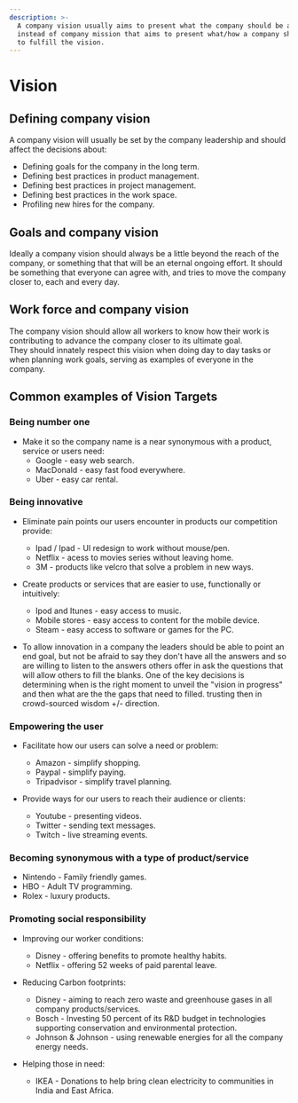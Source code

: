 ```yaml
---
description: >-
  A company vision usually aims to present what the company should be about,
  instead of company mission that aims to present what/how a company should work
  to fulfill the vision.
---
```


# Vision

## Defining company vision

A company vision will usually be set by the company leadership and should affect the decisions about:

* Defining goals for the company in the long term.
* Defining best practices in product management.
* Defining best practices in project management.
* Defining best practices in the work space.
* Profiling new hires for the company.

## Goals and company vision

Ideally a company vision should always be a little beyond the reach of the company, or something that that will be an eternal ongoing effort. It should be something that everyone can agree with, and tries to move the company closer to, each and every day.

## Work force and company vision

The company vision should allow all workers to know how their work is contributing to advance the company closer to its ultimate goal.  
They should innately respect this vision when doing day to day tasks or when planning work goals, serving as examples of everyone in the company.

## Common examples of Vision Targets

### Being number one

* Make it so the company name is a near synonymous with a product, service or users need:
  * Google - easy web search.
  * MacDonald - easy fast food everywhere.
  * Uber - easy car rental.

### Being innovative

* Eliminate pain points our users encounter in products our competition provide:

  * Ipad / Ipad - UI redesign to work without mouse/pen.
  * Netflix - acess to movies series without leaving home.
  * 3M - products like velcro that solve a problem in new ways.

* Create products or services that are easier to use, functionally or intuitively:

  * Ipod and Itunes - easy access to music.
  * Mobile stores - easy access to content for the mobile device.
  * Steam - easy access to software or games for the PC.

* To allow innovation in a company the leaders should be able to point an end goal, but not be afraid to say they don't have all the answers and so are willing to listen to the answers others offer in  ask the questions that will allow others to fill the blanks.  One of the key decisions is determining when is the right moment to unveil the "vision in progress" and then what are the the gaps that need to filled. trusting then in crowd-sourced wisdom +/- direction.

### Empowering the user

* Facilitate how our users can solve a need or problem:

  * Amazon - simplify shopping.
  * Paypal - simplify paying.
  * Tripadvisor - simplify travel planning.

* Provide ways for our users to reach their audience or clients:
  * Youtube - presenting videos.
  * Twitter - sending text messages.
  * Twitch - live streaming events.

### **Becoming synonymous with a type of product/service**

* Nintendo - Family friendly games.
* HBO - Adult TV programming.
* Rolex - luxury products.

### **Promoting social responsibility**

* Improving our worker conditions:

  * Disney - offering benefits to promote healthy habits.
  * Netflix - offering 52 weeks of paid parental leave.

* Reducing Carbon footprints:

  * Disney - aiming to reach zero waste and greenhouse gases in all company products/services.
  * Bosch - Investing 50 percent of its R&D budget in technologies supporting conservation and environmental protection.
  * Johnson & Johnson - using renewable energies for all the company energy needs.

* Helping those in need:
  * IKEA - Donations to help bring clean electricity to communities in India and East Africa.

